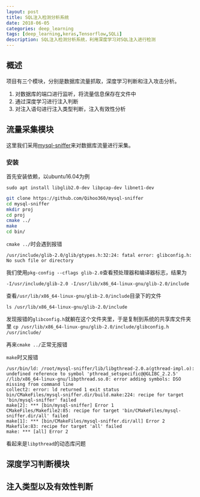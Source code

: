```yaml
---
layout: post
title: SQL注入检测分析系统
date: 2018-06-05
categories: deep_learning
tags: [deep_learning,keras,Tensorflow,SQLi]
description: SQL注入检测分析系统，利用深度学习对SQL注入进行检测
---
```


## 概述
项目有三个模块，分别是数据库流量抓取，深度学习判断和注入攻击分析。

1. 对数据库的端口进行监听，将流量信息保存在文件中
2. 通过深度学习进行注入判断
3. 对注入语句进行注入类型判断，注入有效性分析


## 流量采集模块
这里我们采用[mysql-sniffer](https://github.com/Qihoo360/mysql-sniffer)来对数据库流量进行采集。
### 安装
首先安装依赖，以ubuntu16.04为例
```
sudo apt install libglib2.0-dev libpcap-dev libnet1-dev
```


```bash
git clone https://github.com/Qihoo360/mysql-sniffer
cd mysql-sniffer
mkdir proj
cd proj
cmake ../
make
cd bin/
```

`cmake ../`时会遇到报错

```
/usr/include/glib-2.0/glib/gtypes.h:32:24: fatal error: glibconfig.h: No such file or directory
```

我们使用`pkg-config --cflags glib-2.0`查看预处理器和编译器标志，结果为

`-I/usr/include/glib-2.0 -I/usr/lib/x86_64-linux-gnu/glib-2.0/include`

查看`/usr/lib/x86_64-linux-gnu/glib-2.0/include`目录下的文件

`ls /usr/lib/x86_64-linux-gnu/glib-2.0/include`

发现报错的`glibconfig.h`就躺在这个文件夹里，于是复制到系统的共享库文件夹里
`cp /usr/lib/x86_64-linux-gnu/glib-2.0/include/glibconfig.h /usr/include/`

再来`cmake ../`正常无报错

`make`时又报错
```
/usr/bin/ld: /root/mysql-sniffer/lib/libgthread-2.0.a(gthread-impl.o): undefined reference to symbol 'pthread_setspecific@@GLIBC_2.2.5'
//lib/x86_64-linux-gnu/libpthread.so.0: error adding symbols: DSO missing from command line
collect2: error: ld returned 1 exit status
bin/CMakeFiles/mysql-sniffer.dir/build.make:224: recipe for target 'bin/mysql-sniffer' failed
make[2]: *** [bin/mysql-sniffer] Error 1
CMakeFiles/Makefile2:85: recipe for target 'bin/CMakeFiles/mysql-sniffer.dir/all' failed
make[1]: *** [bin/CMakeFiles/mysql-sniffer.dir/all] Error 2
Makefile:83: recipe for target 'all' failed
make: *** [all] Error 2
```
看起来是`libpthread`的动态库问题

## 深度学习判断模块

## 注入类型以及有效性判断